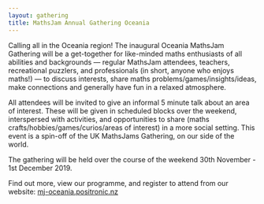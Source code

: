 ```yaml
---
layout: gathering
title: MathsJam Annual Gathering Oceania
---
```


Calling all in the Oceania region! The inaugural Oceania MathsJam Gathering will be a get-together for like-minded maths enthusiasts of all abilities and backgrounds — regular MathsJam attendees, teachers, recreational puzzlers, and professionals (in short, anyone who enjoys maths!) — to discuss interests, share maths problems/games/insights/ideas, make connections and generally have fun in a relaxed atmosphere.

All attendees will be invited to give an informal 5 minute talk about an area of interest. These will be given in scheduled blocks over the weekend, interspersed with activities, and opportunities to share (maths crafts/hobbies/games/curios/areas of interest) in a more social setting. This event is a spin-off of the UK MathsJams Gathering, on our side of the world.

The gathering will be held over the course of the weekend 30th November - 1st December 2019.

Find out more, view our programme, and register to attend from our website: [mj-oceania.positronic.nz](https://mj-oceania.positronic.nz/welcome)
